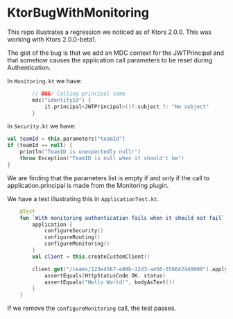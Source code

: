 # KtorBugWithMonitoring

This repo illustrates a regression we noticed as of Ktors 2.0.0.
This was working with Ktors 2.0.0-beta1.

The gist of the bug is that we add an MDC context for the JWTPrincipal and that somehow causes the application call parameters to be reset during Authentication.

In `Monitoring.kt` we have:
```kotlin
        // BUG: Calling principal some
        mdc("identityId") {
            it.principal<JWTPrincipal>()?.subject ?: "No subject"
        }
```

In `Security.kt` we have:
```kotlin
val teamId = this.parameters["teamId"]
if (teamId == null) {
    println("TeamID is unexpectedly null!")
    throw Exception("TeamID is null when it should't be")
}
```

We are finding that the parameters list is empty if and only if the call to application.principal is made from the Monitoring plugin.

We have a test illustrating this in `ApplicationTest.kt`.
```kotlin
    @Test
    fun `With monitoring authentication fails when it should not fail`() = testApplication {
        application {
            configureSecurity()
            configureRouting()
            configureMonitoring()
        }
        val client = this.createCustomClient()

        client.get("/teams/123e4567-e89b-12d3-a456-556642440000").apply {
            assertEquals(HttpStatusCode.OK, status)
            assertEquals("Hello World!", bodyAsText())
        }
    }
```

If we remove the `configureMonitoring` call, the test passes.
